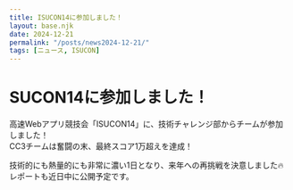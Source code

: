 ```yaml
---
title: ISUCON14に参加しました！
layout: base.njk
date: 2024-12-21
permalink: "/posts/news2024-12-21/"
tags: [ニュース, ISUCON]
---
```


# SUCON14に参加しました！

高速Webアプリ競技会「ISUCON14」に、技術チャレンジ部からチームが参加しました！  
CC3チームは奮闘の末、最終スコア1万超えを達成！

技術的にも熱量的にも非常に濃い1日となり、来年への再挑戦を決意しました🔥  
レポートも近日中に公開予定です。
